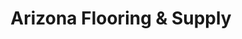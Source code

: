 ---
title: "Arizona Flooring & Supply"
url: /scottsdale/arizona-flooring-and-supply/
shop: flooring
---